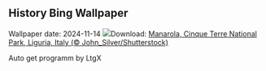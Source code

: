 ## History Bing Wallpaper
Wallpaper date: 2024-11-14
![](https://www.bing.com/th?id=OHR.ManarolaItaly_EN-IN1899501021_UHD.jpg&w=1000)Download: [Manarola, Cinque Terre National Park, Liguria, Italy (© John_Silver/Shutterstock)](https://www.bing.com/th?id=OHR.ManarolaItaly_EN-IN1899501021_UHD.jpg)

Auto get programm by LtgX
